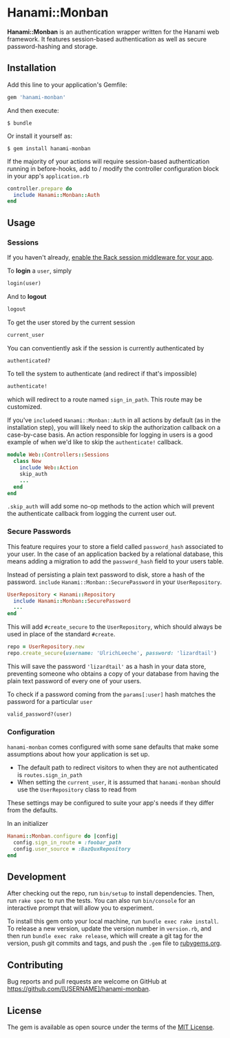 # Hanami::Monban

**Hanami::Monban** is an authentication wrapper written for the Hanami web framework. It features session-based authentication as well as secure password-hashing and storage.

## Installation

Add this line to your application's Gemfile:

```ruby
gem 'hanami-monban'
```

And then execute:

    $ bundle

Or install it yourself as:

    $ gem install hanami-monban
    
If the majority of your actions will require session-based authentication running in before-hooks, add to / modify the controller configuration block in your app's `application.rb`

```ruby
controller.prepare do
  include Hanami::Monban::Auth
end
```

## Usage

### Sessions

If you haven't already, [enable the Rack session middleware for your app](http://hanamirb.org/guides/1.0/actions/sessions/).

To **login** a `user`, simply

```ruby
login(user)
```

And to **logout**

```ruby
logout
```

To get the user stored by the current session

```ruby
current_user
```
You can conventiently ask if the session is currently authenticated by

```ruby
authenticated?
```

To tell the system to authenticate (and redirect if that's impossible)

```ruby
authenticate!
```
which will redirect to a route named `sign_in_path`. This route may be customized.

If you've `include`ed `Hanami::Monban::Auth` in all actions by default (as in the installation step), you will likely need to skip the authorization callback on a case-by-case basis. An action responsible for logging in users is a good example of when we'd like to skip the `authenticate!` callback.

```ruby
module Web::Controllers::Sessions
  class New
    include Web::Action
    skip_auth
    ...
  end
end
```

`.skip_auth` will add some no-op methods to the action which will prevent the authenticate callback from logging the current user out.

### Secure Passwords

This feature requires your to store a field called `password_hash` associated to your user. In the case of an application backed by a relational database, this means adding a migration to add the `password_hash` field to your users table.

Instead of persisting a plain text password to disk, store a hash of the password. `include` `Hanami::Monban::SecurePassword` in your `UserRepository`.

```ruby
UserRepository < Hanami::Repository
  include Hanami::Monban::SecurePassword
  ...
end
```

This will add `#create_secure` to the `UserRepository`, which should always be used in place of the standard `#create`.

```ruby
repo = UserRepository.new
repo.create_secure(username: 'UlrichLeeche', password: 'lizardtail')
```

This will save the password `'lizardtail'` as a hash in your data store, preventing someone who obtains a copy of your database from having the plain text password of every one of your users.

To check if a password coming from the `params[:user]` hash matches the password for a particular `user`

```ruby
valid_password?(user)
```

### Configuration

`hanami-monban` comes configured with some sane defaults that make some assumptions about how your application is set up.

- The default path to redirect visitors to when they are not authenticated is `routes.sign_in_path`
- When setting the `current_user`, it is assumed that `hanami-monban` should use the `UserRepository` class to read from

These settings may be configured to suite your app's needs if they differ from the defaults.

In an initializer

```ruby
Hanami::Monban.configure do |config|
  config.sign_in_route = :foobar_path
  config.user_source = :BazQuxRepository
end
```

## Development

After checking out the repo, run `bin/setup` to install dependencies. Then, run `rake spec` to run the tests. You can also run `bin/console` for an interactive prompt that will allow you to experiment.

To install this gem onto your local machine, run `bundle exec rake install`. To release a new version, update the version number in `version.rb`, and then run `bundle exec rake release`, which will create a git tag for the version, push git commits and tags, and push the `.gem` file to [rubygems.org](https://rubygems.org).

## Contributing

Bug reports and pull requests are welcome on GitHub at https://github.com/[USERNAME]/hanami-monban.


## License

The gem is available as open source under the terms of the [MIT License](http://opensource.org/licenses/MIT).


